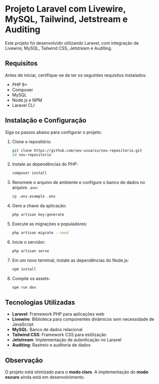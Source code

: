# Projeto Laravel com Livewire, MySQL, Tailwind, Jetstream e Auditing

Este projeto foi desenvolvido utilizando Laravel, com integração de Livewire, MySQL, Tailwind CSS, Jetstream e Auditing.

## Requisitos
Antes de iniciar, certifique-se de ter os seguintes requisitos instalados:
- PHP 8+
- Composer
- MySQL
- Node.js e NPM
- Laravel CLI

## Instalação e Configuração
Siga os passos abaixo para configurar o projeto:

1. Clone o repositório:
   ```bash
   git clone https://github.com/seu-usuario/seu-repositorio.git
   cd seu-repositorio
   ```

2. Instale as dependências do PHP:
   ```bash
   composer install
   ```

3. Renomeie o arquivo de ambiente e configure o banco de dados no arquivo `.env`:
   ```bash
   cp .env.example .env
   ```

4. Gere a chave da aplicação:
   ```bash
   php artisan key:generate
   ```

5. Execute as migrações e populadores:
   ```bash
   php artisan migrate --seed
   ```

6. Inicie o servidor:
   ```bash
   php artisan serve
   ```

7. Em um novo terminal, instale as dependências do Node.js:
   ```bash
   npm install
   ```

8. Compile os assets:
   ```bash
   npm run dev
   ```

## Tecnologias Utilizadas
- **Laravel**: Framework PHP para aplicações web
- **Livewire**: Biblioteca para componentes dinâmicos sem necessidade de JavaScript
- **MySQL**: Banco de dados relacional
- **Tailwind CSS**: Framework CSS para estilização
- **Jetstream**: Implementação de autenticação no Laravel
- **Auditing**: Rastreio e auditoria de dados

## Observação
O projeto está otimizado para o **modo claro**. A implementação do **modo escuro** ainda está em desenvolvimento.
